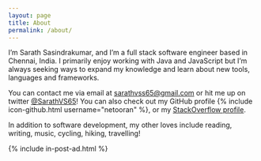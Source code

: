```yaml
---
layout: page
title: About
permalink: /about/
---
```


I’m Sarath Sasindrakumar, and I’m a full stack software engineer based in Chennai, India. I primarily enjoy working with Java and JavaScript but I’m always seeking ways to expand my knowledge and learn about new tools, languages and frameworks.

You can contact me via email at sarathvss65@gmail.com or hit me up on twitter [@SarathVS65](http://twitter.com/SarathVS65)! You can also check out my GitHub profile {% include icon-github.html username="netooran" %}, or my [StackOverflow profile](http://stackoverflow.com/users/5850662/sarath-vs).

In addition to software development, my other loves include reading, writing, music, cycling, hiking, travelling!

{% include in-post-ad.html %}
